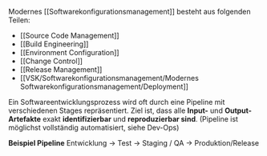 Modernes [[Softwarekonfigurationsmanagement]] besteht aus folgenden Teilen:
- [[Source Code Management]]
- [[Build Engineering]]
- [[Environment Configuration]]
- [[Change Control]]
- [[Release Management]]
- [[VSK/Softwarekonfigurationsmanagement/Modernes Softwarekonfigurationsmanagement/Deployment]]

Ein Softwareentwicklungsprozess wird oft durch eine Pipeline mit verschiedenen Stages repräsentiert. Ziel ist, dass alle **Input-** und **Output-Artefakte** exakt **identifizierbar** und **reproduzierbar sind**. (Pipeline ist möglichst vollständig automatisiert, siehe Dev-Ops)


**Beispiel Pipeline**
Entwicklung  ->  Test  ->  Staging / QA  ->  Produktion/Release

